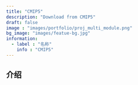 ```yaml
---
title: "CMIP5"
description: "Download from CMIP5"
draft: false
image : "images/portfolio/proj_multi_module.png"
bg_image: "images/featue-bg.jpg"
information:
  - label : "名称"
    info : "CMIP5"
---
```


## 介绍